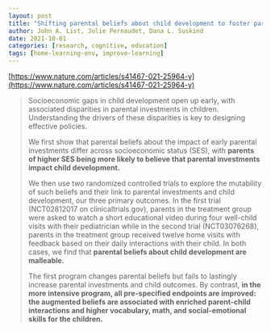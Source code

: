 ```yaml
---
layout: post
title: "Shifting parental beliefs about child development to foster parental investments and improve school readiness outcomes"
author: John A. List, Julie Pernaudet, Dana L. Suskind
date: 2021-10-01
categories: [research, cognitive, education]
tags: [home-learning-env, improve-learning]
---
```


[https://www.nature.com/articles/s41467-021-25964-y](https://www.nature.com/articles/s41467-021-25964-y)

> Socioeconomic gaps in child development open up early, with associated disparities in parental investments in children. Understanding the drivers of these disparities is key to designing effective policies. 
>
> We first show that parental beliefs about the impact of early parental investments differ across socioeconomic status (SES), with **parents of higher SES being more likely to believe that parental investments impact child development.** 
>
> We then use two randomized controlled trials to explore the mutability of such beliefs and their link to parental investments and child development, our three primary outcomes. In the first trial (NCT02812017 on clinicaltrials.gov), parents in the treatment group were asked to watch a short educational video during four well-child visits with their pediatrician while in the second trial (NCT03076268), parents in the treatment group received twelve home visits with feedback based on their daily interactions with their child. In both cases, we find that **parental beliefs about child development are malleable.** 
>
> The first program changes parental beliefs but fails to lastingly increase parental investments and child outcomes. By contrast, **in the more intensive program, all pre-specified endpoints are improved: the augmented beliefs are associated with enriched parent-child interactions and higher vocabulary, math, and social-emotional skills for the children.**
